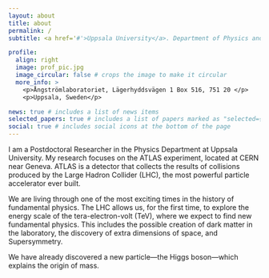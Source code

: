 ```yaml
---
layout: about
title: about
permalink: /
subtitle: <a href='#'>Uppsala University</a>. Department of Physics and Astronomy.

profile:
  align: right
  image: prof_pic.jpg
  image_circular: false # crops the image to make it circular
  more_info: >
    <p>Ångströmlaboratoriet, Lägerhyddsvägen 1 Box 516, 751 20 </p>
    <p>Uppsala, Sweden</p>

news: true # includes a list of news items
selected_papers: true # includes a list of papers marked as "selected={true}"
social: true # includes social icons at the bottom of the page
---
```


I am a Postdoctoral Researcher in the Physics Department at Uppsala University. My research focuses on the ATLAS experiment, located at CERN near Geneva. ATLAS is a detector that collects the results of collisions produced by the Large Hadron Collider (LHC), the most powerful particle accelerator ever built.

We are living through one of the most exciting times in the history of fundamental physics. The LHC allows us, for the first time, to explore the energy scale of the tera-electron-volt (TeV), where we expect to find new fundamental physics. This includes the possible creation of dark matter in the laboratory, the discovery of extra dimensions of space, and Supersymmetry.

We have already discovered a new particle—the Higgs boson—which explains the origin of mass.

